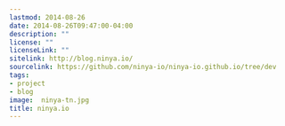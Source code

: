 ```yaml
---
lastmod: 2014-08-26
date: 2014-08-26T09:47:00-04:00
description: ""
license: ""
licenseLink: ""
sitelink: http://blog.ninya.io/
sourcelink: https://github.com/ninya-io/ninya-io.github.io/tree/dev
tags:
- project
- blog
image:  ninya-tn.jpg
title: ninya.io
---
```


